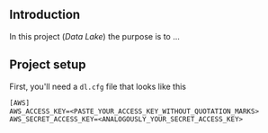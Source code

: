 ## Introduction 

In this project (*Data Lake*) the purpose is to ...


## Project setup

First, you'll need a `dl.cfg` file that looks like this
```txt
[AWS]
AWS_ACCESS_KEY=<PASTE_YOUR_ACCESS_KEY_WITHOUT_QUOTATION_MARKS>
AWS_SECRET_ACCESS_KEY=<ANALOGOUSLY_YOUR_SECRET_ACCESS_KEY>
```

